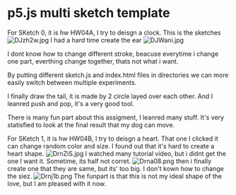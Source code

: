 # p5.js multi sketch template

For SKetch 0, it is hw HW04A, I try to deisgn a clock.
This is the sketches
![DJzh2w.jpg](https://imgpile.com/images/DJzh2w.jpg)
I had a hard time create the ear
![DJWani.jpg](https://imgpile.com/images/DJWani.jpg)

I dont know how to change different stroke, beacuse everytime i change one part, everthing change together, thats not what i want.

By putting different sketch.js and index.html files in directories we can more easily switch between multiple experiments.

I finally draw the tail, it is made by 2 circle layed over each other.
And I leanred push and pop, it's a very good tool.

There is many fun part about this assigment, I leanred many stuff. It's very statisfied to look at the final result that my dog can move.

For SKetch 1, it is hw HW04B, I try to deisgn a heart. That one I clicked it can change random color and size. I found out that it's hard to create a heart shape. 
![DrnZiS.jpg](https://imgpile.com/images/DrnZiS.jpg)
I watched many tutorial video, but i didnt get the one I want it.
Sometime, its half not corret.
![Drna08.png](https://imgpile.com/images/Drna08.png)
then i finally create one that they are same, but its' too big. I don't kown how to change the siez.
![Drnj1b.png](https://imgpile.com/images/Drnj1b.png)
The funpart is that this is not my ideal shape of the love, but I am pleased with it now. 
